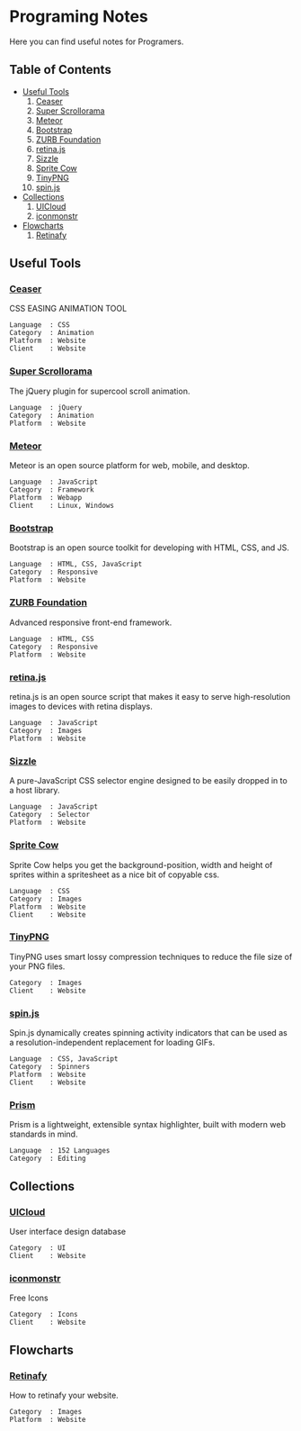 # Programing Notes
Here you can find useful notes for Programers.
## Table of Contents
* [Useful Tools](#Useful-Tools)
     1. [Ceaser](#Ceaser)
     2. [Super Scrollorama](#Super-Scrollorama)
     3. [Meteor](#Meteor)
     4. [Bootstrap](#Bootstrap)
     5. [ZURB Foundation](#ZURB-Foundation)
     6. [retina.js](#retina.js)
     7. [Sizzle](#Sizzle)
     8. [Sprite Cow](#Sprite-Cow)
     9. [TinyPNG](#TinyPNG)
    10. [spin.js](#spin.js)
* [Collections](#Collections)
    1. [UICloud](#UICloud)
    2. [iconmonstr](#iconmonstr)
* [Flowcharts](#flowcharts)
    1. [Retinafy](#Retinafy)

## Useful Tools
### [Ceaser](https://matthewlein.com/tools/ceaser)
CSS EASING ANIMATION TOOL
```
Language  : CSS
Category  : Animation
Platform  : Website
Client    : Website
```

### [Super Scrollorama](http://johnpolacek.github.io/superscrollorama/)
The jQuery plugin for supercool scroll animation.


```
Language  : jQuery
Category  : Animation
Platform  : Website
```

### [Meteor](https://www.meteor.com/)
Meteor is an open source platform for 
web, mobile, and desktop.

```
Language  : JavaScript
Category  : Framework
Platform  : Webapp
Client    : Linux, Windows
```

### [Bootstrap](https://getbootstrap.com/)
Bootstrap is an open source toolkit for developing with HTML, CSS, and JS.

```
Language  : HTML, CSS, JavaScript
Category  : Responsive
Platform  : Website
```

### [ZURB Foundation](https://foundation.zurb.com/)
Advanced responsive front-end framework.

```
Language  : HTML, CSS
Category  : Responsive
Platform  : Website
```

### [retina.js](http://imulus.github.io/retinajs/)
retina.js is an open source script that makes it easy to serve 
high-resolution images to devices with retina displays.

```
Language  : JavaScript
Category  : Images
Platform  : Website
```

### [Sizzle](https://sizzlejs.com/)
A pure-JavaScript CSS selector engine
designed to be easily dropped in to a host library.

```
Language  : JavaScript
Category  : Selector
Platform  : Website
```
### [Sprite Cow](http://www.spritecow.com)
Sprite Cow helps you get the background-position, width and height of sprites within a spritesheet as a nice bit of copyable css.

```
Language  : CSS
Category  : Images
Platform  : Website
Client    : Website
```
### [TinyPNG](https://tinypng.com/)
TinyPNG uses smart lossy compression techniques to reduce the file size of your PNG files.
```
Category  : Images
Client    : Website
```

### [spin.js](http://spin.js.org/)
Spin.js dynamically creates spinning activity indicators that can be used as a resolution-independent replacement for loading GIFs.
```
Language  : CSS, JavaScript
Category  : Spinners
Platform  : Website
Client    : Website
```

### [Prism](https://prismjs.com/)
Prism is a lightweight, extensible syntax highlighter, built with modern web standards in mind.
```
Language  : 152 Languages
Category  : Editing
```

## Collections
### [UICloud](http://ui-cloud.com/)
User interface design database
```
Category  : UI
Client    : Website
```
### [iconmonstr](https://iconmonstr.com/)
Free Icons
```
Category  : Icons
Client    : Website
```

## Flowcharts
### [Retinafy](http://mir.aculo.us/2012/06/26/flowchart-how-to-retinafy-your-website/ )

How to retinafy your website.
```
Category  : Images
Platform  : Website
```